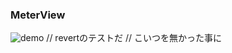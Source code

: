 ### MeterView
![demo](https://user-images.githubusercontent.com/46586841/71657771-9eb7cc80-2d84-11ea-8b0b-b0eada986258.gif)
// revertのテストだ
// こいつを無かった事に
